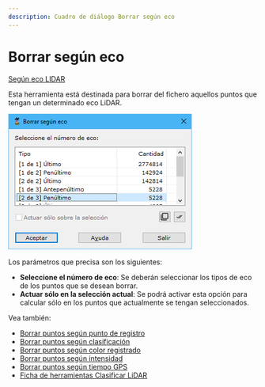 ```yaml
---
description: Cuadro de diálogo Borrar según eco
---
```


# Borrar según eco

[Según eco LIDAR](/mdtopx/modulo-laser/segun-eco-lidar/)

Esta herramienta está destinada para borrar del fichero aquellos puntos que tengan un determinado eco LiDAR.

![Cuadro de diálogo Borrar según eco](../../../.gitbook/assets/image-135.png)

Los parámetros que precisa son los siguientes:

* **Seleccione el número de eco**: Se deberán seleccionar los tipos de eco de los puntos que se desean borrar.
* **Actuar sólo en la selección actual**: Se podrá activar esta opción para calcular sólo en los puntos que actualmente se tengan seleccionados.

Vea también:

* [Borrar puntos según punto de registro](../segun-punto-de-registro/borrar-segun-punto-de-registro.md)
* [Borrar puntos según clasificación](../segun-clasificacion-lidar/borrar-segun-clasificacion.md)
* [Borrar puntos según color registrado](../segun-color-registrado/borrar-segun-color-registrado.md)
* [Borrar puntos según intensidad](../segun-intensidad/borrar-segun-intensidad.md)
* [Borrar puntos según tiempo GPS](../segun-tiempo-gps/borrar-segun-tiempo-gps.md)
* [Ficha de herramientas Clasificar LiDAR](/mdtopx/fichas-de-herramientas/ficha-de-herramientas-clasificar-lidar.md)
